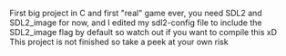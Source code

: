 First big project in C and first "real" game ever, you need SDL2 and SDL2_image for now, and I edited my sdl2-config file to include the SDL2_image flag by default so watch out if you want to compile this xD <br>
This project is not finished so take a peek at your own risk
